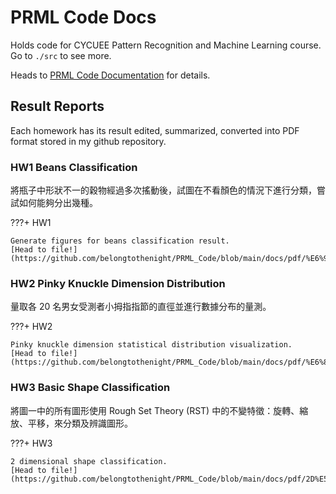 # PRML Code Docs

Holds code for CYCUEE Pattern Recognition and Machine Learning course. Go to ```./src``` to see more.

Heads to [PRML Code Documentation](https://belongtothenight.github.io/PRML_Code/) for details.

## Result Reports

Each homework has its result edited, summarized, converted into PDF format stored in my github repository.

### HW1 Beans Classification

將瓶子中形狀不一的穀物經過多次搖動後，試圖在不看顏色的情況下進行分類，嘗試如何能夠分出幾種。

???+ HW1

    Generate figures for beans classification result.
    [Head to file!](https://github.com/belongtothenight/PRML_Code/blob/main/docs/pdf/%E6%97%8F%E7%BE%A4%E5%88%86%E9%A1%9E%E5%AF%A6%E9%A9%97(%E7%B1%B3%E7%B2%92%E8%B1%86%E5%AD%90)v3.pdf)

### HW2 Pinky Knuckle Dimension Distribution

量取各 20 名男女受測者小拇指指節的直徑並進行數據分布的量測。

???+ HW2

    Pinky knuckle dimension statistical distribution visualization.
    [Head to file!](https://github.com/belongtothenight/PRML_Code/blob/main/docs/pdf/%E6%89%8B%E6%8C%87%E7%AC%AC%E4%B8%80%E6%8C%87%E7%AF%80v3.pdf)

### HW3 Basic Shape Classification

將圖一中的所有圖形使用 Rough Set Theory (RST) 中的不變特徵：旋轉、縮放、平移，來分類及辨識圖形。

???+ HW3

    2 dimensional shape classification.
    [Head to file!](https://github.com/belongtothenight/PRML_Code/blob/main/docs/pdf/2D%E5%88%86%E9%A1%9Ev2.pdf)

